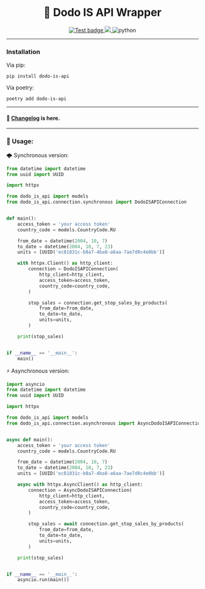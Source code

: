 <h1 align="center">
🍕 Dodo IS API Wrapper
</h1>

<p align="center">
<a href="https://github.com/goretsky-integration/dodo-is-api-python-wrapper/actions/workflows/unittest.yaml">
<img src="https://github.com/goretsky-integration/dodo-is-api-python-wrapper/actions/workflows/unittest.yaml/badge.svg" alt="Test badge">
</a>
<a href="https://codecov.io/gh/goretsky-integration/dodo-is-api-python-wrapper">
<img src="https://codecov.io/gh/goretsky-integration/dodo-is-api-python-wrapper/branch/main/graph/badge.svg?token=unzlMmAjsD"/>
</a>
<img src="https://img.shields.io/badge/python-3.11-brightgreen" alt="python">
</p>

---

### Installation

Via pip:

```shell
pip install dodo-is-api
```

Via poetry:

```shell
poetry add dodo-is-api
```

---

#### 📝 [Changelog](https://github.com/goretsky-integration/dodo-is-api-python-wrapper/blob/main/CHANGELOG.md) is here.

---

### 🧪 Usage:

🌩️ Synchronous version:

```python
from datetime import datetime
from uuid import UUID

import httpx

from dodo_is_api import models
from dodo_is_api.connection.synchronous import DodoISAPIConnection


def main():
    access_token = 'your access token'
    country_code = models.CountryCode.RU

    from_date = datetime(2004, 10, 7)
    to_date = datetime(2004, 10, 7, 23)
    units = [UUID('ec81831c-b8a7-4ba8-a6aa-7ae7d0c4e0bb')]

    with httpx.Client() as http_client:
        connection = DodoISAPIConnection(
            http_client=http_client,
            access_token=access_token,
            country_code=country_code,
        )

        stop_sales = connection.get_stop_sales_by_products(
            from_date=from_date,
            to_date=to_date,
            units=units,
        )

    print(stop_sales)


if __name__ == '__main__':
    main()
```

⚡️ Asynchronous version:

```python
import asyncio
from datetime import datetime
from uuid import UUID

import httpx

from dodo_is_api import models
from dodo_is_api.connection.asynchronous import AsyncDodoISAPIConnection


async def main():
    access_token = 'your access token'
    country_code = models.CountryCode.RU

    from_date = datetime(2004, 10, 7)
    to_date = datetime(2004, 10, 7, 23)
    units = [UUID('ec81831c-b8a7-4ba8-a6aa-7ae7d0c4e0bb')]

    async with httpx.AsyncClient() as http_client:
        connection = AsyncDodoISAPIConnection(
            http_client=http_client,
            access_token=access_token,
            country_code=country_code,
        )

        stop_sales = await connection.get_stop_sales_by_products(
            from_date=from_date,
            to_date=to_date,
            units=units,
        )

    print(stop_sales)


if __name__ == '__main__':
    asyncio.run(main())
```